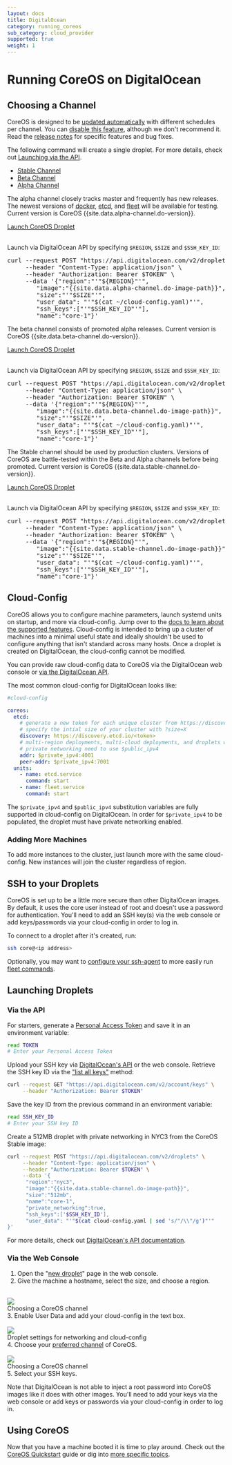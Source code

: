 ```yaml
---
layout: docs
title: DigitalOcean
category: running_coreos
sub_category: cloud_provider
supported: true
weight: 1
---
```


# Running CoreOS on DigitalOcean

## Choosing a Channel

CoreOS is designed to be [updated automatically][update-docs] with different
schedules per channel. You can [disable this feature][reboot-docs], although we
don't recommend it. Read the [release notes][release-notes] for specific
features and bug fixes.

The following command will create a single droplet. For more details, check out
<a href="#via-the-api">Launching via the API</a>.

<div id="do-images">
  <ul class="nav nav-tabs">
    <li class="active"><a href="#stable" data-toggle="tab">Stable Channel</a></li>
    <li><a href="#beta" data-toggle="tab">Beta Channel</a></li>
    <li><a href="#alpha" data-toggle="tab">Alpha Channel</a></li>
  </ul>
  <div class="tab-content coreos-docs-image-table">
    <div class="tab-pane" id="alpha">
      <div class="channel-info">
        <p>The alpha channel closely tracks master and frequently has new releases. The newest versions of <a href="{{site.url}}/using-coreos/docker">docker</a>, <a href="{{site.url}}/using-coreos/etcd">etcd</a>, and <a href="{{site.url}}/using-coreos/clustering">fleet</a> will be available for testing. Current version is CoreOS {{site.data.alpha-channel.do-version}}.</p>
        <a href="https://cloud.digitalocean.com/droplets/new?image=coreos-alpha" class="btn btn-default">Launch CoreOS Droplet</a><br/><br/>
        <p>Launch via DigitalOcean API by specifying <code>$REGION</code>, <code>$SIZE</code> and <code>$SSH_KEY_ID</code>:</p>
        <pre>curl --request POST "https://api.digitalocean.com/v2/droplets" \
     --header "Content-Type: application/json" \
     --header "Authorization: Bearer $TOKEN" \
     --data '{"region":"'"${REGION}"'",
        "image":"{{site.data.alpha-channel.do-image-path}}",
        "size":"'"$SIZE"'",
        "user_data": "'"$(cat ~/cloud-config.yaml)"'",
        "ssh_keys":["'"$SSH_KEY_ID"'"],
        "name":"core-1"}'</pre>
      </div>
    </div>
    <div class="tab-pane" id="beta">
      <div class="channel-info">
        <p>The beta channel consists of promoted alpha releases. Current version is CoreOS {{site.data.beta-channel.do-version}}.</p>
        <a href="https://cloud.digitalocean.com/droplets/new?image=coreos-beta" class="btn btn-default">Launch CoreOS Droplet</a><br/><br/>
        <p>Launch via DigitalOcean API by specifying <code>$REGION</code>, <code>$SIZE</code> and <code>$SSH_KEY_ID</code>:</p>
        <pre>curl --request POST "https://api.digitalocean.com/v2/droplets" \
     --header "Content-Type: application/json" \
     --header "Authorization: Bearer $TOKEN" \
     --data '{"region":"'"${REGION}"'",
        "image":"{{site.data.beta-channel.do-image-path}}",
        "size":"'"$SIZE"'",
        "user_data": "'"$(cat ~/cloud-config.yaml)"'",
        "ssh_keys":["'"$SSH_KEY_ID"'"],
        "name":"core-1"}'</pre>
      </div>
    </div>
    <div class="tab-pane active" id="stable">
      <div class="channel-info">
        <div class="channel-info">
        <p>The Stable channel should be used by production clusters. Versions of CoreOS are battle-tested within the Beta and Alpha channels before being promoted. Current version is CoreOS {{site.data.stable-channel.do-version}}.</p>
        <a href="https://cloud.digitalocean.com/droplets/new?image=coreos-stable" class="btn btn-default">Launch CoreOS Droplet</a><br/><br/>
        <p>Launch via DigitalOcean API by specifying <code>$REGION</code>, <code>$SIZE</code> and <code>$SSH_KEY_ID</code>:</p>
        <pre>curl --request POST "https://api.digitalocean.com/v2/droplets" \
     --header "Content-Type: application/json" \
     --header "Authorization: Bearer $TOKEN" \
     --data '{"region":"'"${REGION}"'",
        "image":"{{site.data.stable-channel.do-image-path}}",
        "size":"'"$SIZE"'",
        "user_data": "'"$(cat ~/cloud-config.yaml)"'",
        "ssh_keys":["'"$SSH_KEY_ID"'"],
        "name":"core-1"}'</pre>
      </div>
      </div>
    </div>
  </div>
</div>

[update-docs]: {{site.url}}/using-coreos/updates
[reboot-docs]: {{site.url}}/docs/cluster-management/debugging/prevent-reboot-after-update
[release-notes]: {{site.url}}/releases

## Cloud-Config

CoreOS allows you to configure machine parameters, launch systemd units on
startup, and more via cloud-config. Jump over to the [docs to learn about the
supported features][cloud-config-docs]. Cloud-config is intended to bring up a
cluster of machines into a minimal useful state and ideally shouldn't be used
to configure anything that isn't standard across many hosts. Once a droplet is
created on DigitalOcean, the cloud-config cannot be modified.

You can provide raw cloud-config data to CoreOS via the DigitalOcean web
console or <a href="#via-the-api">via the DigitalOcean API</a>.

The most common cloud-config for DigitalOcean looks like:

```yaml
#cloud-config

coreos:
  etcd:
    # generate a new token for each unique cluster from https://discovery.etcd.io/new?size=3
    # specify the intial size of your cluster with ?size=X
    discovery: https://discovery.etcd.io/<token>
    # multi-region deployments, multi-cloud deployments, and droplets without
    # private networking need to use $public_ipv4
    addr: $private_ipv4:4001
    peer-addr: $private_ipv4:7001
  units:
    - name: etcd.service
      command: start
    - name: fleet.service
      command: start
```

The `$private_ipv4` and `$public_ipv4` substitution variables are fully
supported in cloud-config on DigitalOcean. In order for `$private_ipv4` to be
populated, the droplet must have private networking enabled.

[do-cloud-config]: https://developers.digitalocean.com/#droplets
[cloud-config-docs]: {{site.url}}/docs/cluster-management/setup/cloudinit-cloud-config

### Adding More Machines
To add more instances to the cluster, just launch more with the same
cloud-config. New instances will join the cluster regardless of region.

## SSH to your Droplets

CoreOS is set up to be a little more secure than other DigitalOcean images. By default, it uses the core user instead of root and doesn't use a password for authentication. You'll need to add an SSH key(s) via the web console or add keys/passwords via your cloud-config in order to log in.

To connect to a droplet after it's created, run:

```sh
ssh core@<ip address>
```

Optionally, you may want to [configure your ssh-agent]({{site.url}}/docs/launching-containers/launching/fleet-using-the-client/#remote-fleet-access) to more easily run [fleet commands]({{site.url}}/docs/launching-containers/launching/launching-containers-fleet/).

## Launching Droplets

### Via the API

For starters, generate a [Personal Access Token][do-token-settings] and save it
in an environment variable:

```sh
read TOKEN
# Enter your Personal Access Token
```

Upload your SSH key via [DigitalOcean's API][do-keys-docs] or the web console.
Retrieve the SSH key ID via the ["list all keys"][do-list-keys-docs] method:

```sh
curl --request GET "https://api.digitalocean.com/v2/account/keys" \
     --header "Authorization: Bearer $TOKEN"
```

Save the key ID from the previous command in an environment variable:

```sh
read SSH_KEY_ID
# Enter your SSH key ID
```

Create a 512MB droplet with private networking in NYC3 from the CoreOS Stable
image:

```sh
curl --request POST "https://api.digitalocean.com/v2/droplets" \
     --header "Content-Type: application/json" \
     --header "Authorization: Bearer $TOKEN" \
     --data '{
      "region":"nyc3",
      "image":"{{site.data.stable-channel.do-image-path}}",
      "size":"512mb",
      "name":"core-1",
      "private_networking":true,
      "ssh_keys":['$SSH_KEY_ID'],
      "user_data": "'"$(cat cloud-config.yaml | sed 's/"/\\"/g')"'"
}'

```

For more details, check out [DigitalOcean's API documentation][do-api-docs].

[do-api-docs]: https://developers.digitalocean.com/#droplets
[do-keys-docs]: https://developers.digitalocean.com/#keys
[do-list-keys-docs]: https://developers.digitalocean.com/#list-all-keys
[do-token-settings]: https://cloud.digitalocean.com/settings/applications

### Via the Web Console

1. Open the "<a href="https://cloud.digitalocean.com/droplets/new?image=coreos-stable">new droplet</a>"
   page in the web console.
2. Give the machine a hostname, select the size, and choose a region.<br/><br/>
<div class="row">
  <div class="col-lg-8 col-md-10 col-sm-8 col-xs-12 co-m-screenshot">
    <a href="size.png">
      <img src="size.png" />
    </a>
    <div class="co-m-screenshot-caption">Choosing a CoreOS channel</div>
  </div>
</div>
3. Enable User Data and add your cloud-config in the text box.<br /><br />
<div class="row">
  <div class="col-lg-8 col-md-10 col-sm-8 col-xs-12 co-m-screenshot">
    <a href="settings.png">
      <img src="settings.png" />
    </a>
    <div class="co-m-screenshot-caption">Droplet settings for networking and cloud-config</div>
  </div>
</div>
4. Choose your <a href="#choosing-a-channel">preferred channel</a> of CoreOS.<br/><br/>
<div class="row">
  <div class="col-lg-8 col-md-10 col-sm-8 col-xs-12 co-m-screenshot">
    <a href="image.png">
      <img src="image.png" />
    </a>
    <div class="co-m-screenshot-caption">Choosing a CoreOS channel</div>
  </div>
</div>
5. Select your SSH keys.

Note that DigitalOcean is not able to inject a root password into CoreOS images
like it does with other images. You'll need to add your keys via the web
console or add keys or passwords via your cloud-config in order to log in.

## Using CoreOS

Now that you have a machine booted it is time to play around.
Check out the [CoreOS Quickstart][quick-start] guide or dig into
[more specific topics][docs].

[quick-start]: {{site.url}}/docs/quickstart
[docs]: {{site.url}}/docs
